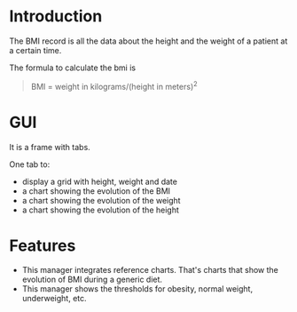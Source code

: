 # Introduction #

The BMI record is all the data about the height and the weight of a patient at a certain time.

The formula to calculate the bmi is
> BMI = weight in kilograms/(height in meters)<sup>2</sup>

# GUI #

It is a frame with tabs.

One tab to:
  * display a grid with height, weight and date
  * a chart showing the evolution of the BMI
  * a chart showing the evolution of the weight
  * a chart showing the evolution of the height

# Features #

  * This manager integrates reference charts. That's charts that show the evolution of BMI during a generic diet.
  * This manager shows the thresholds for obesity, normal weight, underweight, etc.
